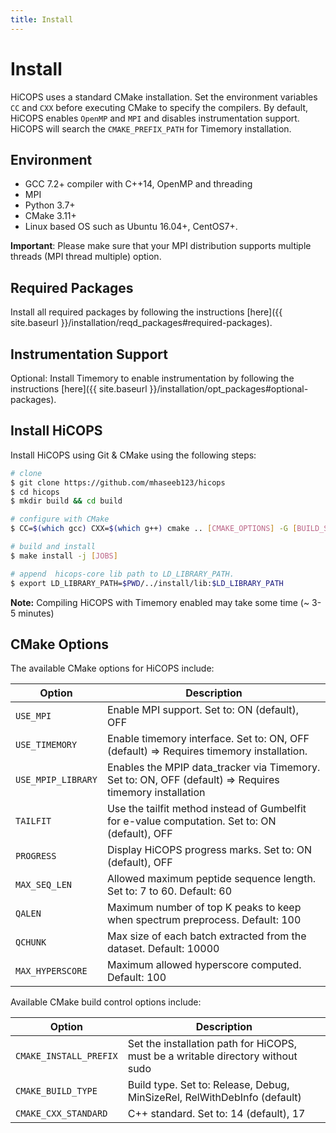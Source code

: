 ```yaml
---
title: Install
---
```


# Install

HiCOPS uses a standard CMake installation. Set the environment variables `CC` and `CXX` before executing CMake to specify the compilers. By default, HiCOPS enables `OpenMP` and `MPI` and disables instrumentation support. HiCOPS will search the `CMAKE_PREFIX_PATH` for Timemory installation.

## Environment
* GCC 7.2+ compiler with C++14, OpenMP and threading
* MPI
* Python 3.7+
* CMake 3.11+
* Linux based OS such as Ubuntu 16.04+, CentOS7+.

**Important**: Please make sure that your MPI distribution supports multiple threads (MPI thread multiple) option.

## Required Packages
Install all required packages by following the instructions [here]({{ site.baseurl }}/installation/reqd_packages#required-packages).

## Instrumentation Support
Optional: Install Timemory to enable instrumentation by following the instructions [here]({{ site.baseurl }}/installation/opt_packages#optional-packages).

## Install HiCOPS
Install HiCOPS using Git & CMake using the following steps:

```bash
# clone
$ git clone https://github.com/mhaseeb123/hicops
$ cd hicops
$ mkdir build && cd build

# configure with CMake
$ CC=$(which gcc) CXX=$(which g++) cmake .. [CMAKE_OPTIONS] -G [BUILD_SYSTEM] [HICOPS_OPTIONS]

# build and install
$ make install -j [JOBS]

# append  hicops-core lib path to LD_LIBRARY_PATH.
$ export LD_LIBRARY_PATH=$PWD/../install/lib:$LD_LIBRARY_PATH
```

**Note:** Compiling HiCOPS with Timemory enabled may take some time (~ 3-5 minutes)

## CMake Options

The available CMake options for HiCOPS include:

| Option             | Description                                                                                             |
|--------------------|---------------------------------------------------------------------------------------------------------|
| `USE_MPI`          | Enable MPI support. Set to: ON (default), OFF                                                           |
| `USE_TIMEMORY`     | Enable timemory interface. Set to: ON, OFF (default) => Requires timemory installation.                 |
| `USE_MPIP_LIBRARY` | Enables the MPIP data_tracker via Timemory. Set to: ON, OFF (default) => Requires timemory installation |
| `TAILFIT`          | Use the tailfit method instead of Gumbelfit for e-value computation. Set to: ON (default), OFF          |
| `PROGRESS`         | Display  HiCOPS progress marks. Set to: ON (default), OFF                                               |
| `MAX_SEQ_LEN`      | Allowed maximum peptide sequence length. Set to: 7 to 60. Default: 60                                   |
| `QALEN`            | Maximum number of top K peaks to keep when spectrum preprocess. Default: 100                            |
| `QCHUNK`           | Max size of each batch extracted from the dataset. Default: 10000                                       |
| `MAX_HYPERSCORE`   | Maximum allowed hyperscore computed. Default: 100                                                       |

Available CMake build control options include:

| Option                 | Description                                                                     |
|------------------------|---------------------------------------------------------------------------------|
| `CMAKE_INSTALL_PREFIX` | Set the installation path for HiCOPS, must be a writable directory without sudo |
| `CMAKE_BUILD_TYPE`     | Build type. Set to: Release, Debug, MinSizeRel, RelWithDebInfo (default)        |
| `CMAKE_CXX_STANDARD`   | C++ standard. Set to: 14 (default), 17                                          |